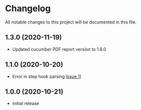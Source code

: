 # Changelog
All notable changes to this project will be documented in this file.

## 1.3.0 (2020-11-19)

* Updated cucumber PDF report version to 1.6.0


## 1.1.0 (2020-10-20)

* Error in step hook parsing [Issue 1](https://github.com/grasshopper7/extent-pdf-report/issues/1)]


## 1.0.0 (2020-10-21)

* Initial release